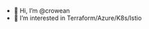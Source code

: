 - 👋 Hi, I’m @crowean
- 👀 I’m interested in Terraform/Azure/K8s/Istio


<!---
crowean/crowean is a ✨ special ✨ repository because its `README.md` (this file) appears on your GitHub profile.
You can click the Preview link to take a look at your changes.
--->
